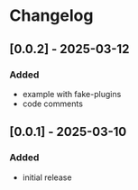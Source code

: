 # Changelog

## [0.0.2] - 2025-03-12
### Added
- example with fake-plugins
- code comments

## [0.0.1] - 2025-03-10
### Added
- initial release
